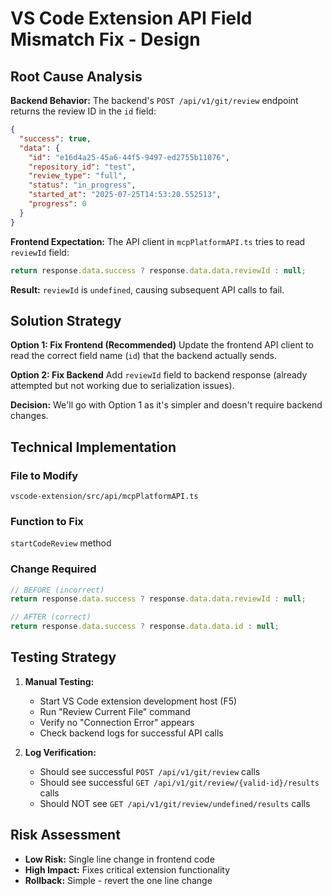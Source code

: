 # VS Code Extension API Field Mismatch Fix - Design

## Root Cause Analysis

**Backend Behavior:**
The backend's `POST /api/v1/git/review` endpoint returns the review ID in the `id` field:
```json
{
  "success": true,
  "data": {
    "id": "e16d4a25-45a6-44f5-9497-ed2755b11076",
    "repository_id": "test",
    "review_type": "full",
    "status": "in_progress",
    "started_at": "2025-07-25T14:53:20.552513",
    "progress": 0
  }
}
```

**Frontend Expectation:**
The API client in `mcpPlatformAPI.ts` tries to read `reviewId` field:
```typescript
return response.data.success ? response.data.data.reviewId : null;
```

**Result:** `reviewId` is `undefined`, causing subsequent API calls to fail.

## Solution Strategy

**Option 1: Fix Frontend (Recommended)**
Update the frontend API client to read the correct field name (`id`) that the backend actually sends.

**Option 2: Fix Backend**
Add `reviewId` field to backend response (already attempted but not working due to serialization issues).

**Decision:** We'll go with Option 1 as it's simpler and doesn't require backend changes.

## Technical Implementation

### File to Modify
`vscode-extension/src/api/mcpPlatformAPI.ts`

### Function to Fix
`startCodeReview` method

### Change Required
```typescript
// BEFORE (incorrect)
return response.data.success ? response.data.data.reviewId : null;

// AFTER (correct)
return response.data.success ? response.data.data.id : null;
```

## Testing Strategy

1. **Manual Testing:**
   - Start VS Code extension development host (F5)
   - Run "Review Current File" command
   - Verify no "Connection Error" appears
   - Check backend logs for successful API calls

2. **Log Verification:**
   - Should see successful `POST /api/v1/git/review` calls
   - Should see successful `GET /api/v1/git/review/{valid-id}/results` calls
   - Should NOT see `GET /api/v1/git/review/undefined/results` calls

## Risk Assessment
- **Low Risk:** Single line change in frontend code
- **High Impact:** Fixes critical extension functionality
- **Rollback:** Simple - revert the one line change